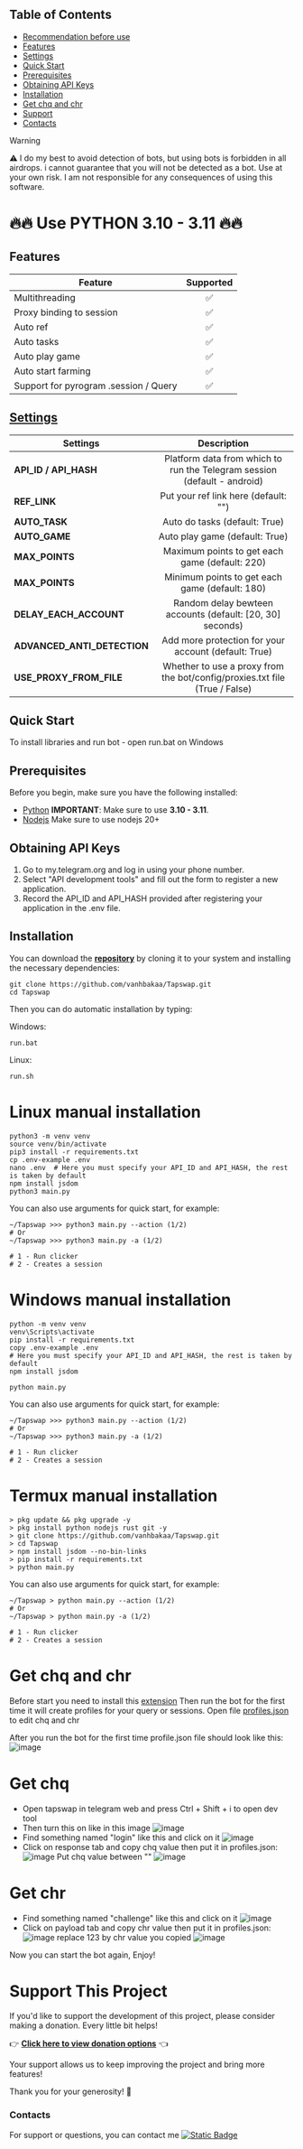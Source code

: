 ## Table of Contents
- [Recommendation before use](#recommendation-before-use)
- [Features](#features)
- [Settings](#settings)
- [Quick Start](#quick-start)
- [Prerequisites](#prerequisites)
- [Obtaining API Keys](#obtaining-api-keys)
- [Installation](#installation)
- [Get chq and chr](#Get-chq-and-chr)
- [Support](#support-this-project)
- [Contacts](#contacts)

> [!WARNING]
> ⚠️ I do my best to avoid detection of bots, but using bots is forbidden in all airdrops. i cannot guarantee that you will not be detected as a bot. Use at your own risk. I am not responsible for any consequences of using this software.


# 🔥🔥 Use PYTHON 3.10 - 3.11 🔥🔥

## Features  
| Feature                                                     | Supported  |
|---------------------------------------------------------------|:----------------:|
| Multithreading                                                |        ✅        |
| Proxy binding to session                                      |        ✅        |
| Auto ref                                                      |        ✅        |
| Auto tasks                                                    |        ✅        |
| Auto play game                                                |        ✅        |
| Auto start farming                                            |        ✅        |
| Support for pyrogram .session / Query                         |        ✅        |

## [Settings](https://github.com/vanhbakaa/Bybit-space/blob/main/.env-example)
| Settings | Description |
|----------------------------|:-------------------------------------------------------------------------------------------------------------:|
| **API_ID / API_HASH**      | Platform data from which to run the Telegram session (default - android)                                      |       
| **REF_LINK**               | Put your ref link here (default: "")                                                                          |
| **AUTO_TASK**              | Auto do tasks (default: True)                                                                                 |
| **AUTO_GAME**              | Auto play game (default: True)                                                                                |
| **MAX_POINTS**              | Maximum points to get each game (default: 220)                                                               |
|**MAX_POINTS**              | Minimum points to get each game (default: 180)                                                                |
| **DELAY_EACH_ACCOUNT**               | Random delay bewteen accounts (default: [20, 30] seconds)                                           |
| **ADVANCED_ANTI_DETECTION**  |  Add more protection for your account (default: True)                                                       |
| **USE_PROXY_FROM_FILE**    | Whether to use a proxy from the bot/config/proxies.txt file (True / False)                                    |



## Quick Start

To install libraries and run bot - open run.bat on Windows

## Prerequisites
Before you begin, make sure you have the following installed:
- [Python](https://www.python.org/downloads/) **IMPORTANT**: Make sure to use **3.10 - 3.11**.
- [Nodejs](https://nodejs.org/en) Make sure to use nodejs 20+

## Obtaining API Keys
1. Go to my.telegram.org and log in using your phone number.
2. Select "API development tools" and fill out the form to register a new application.
3. Record the API_ID and API_HASH provided after registering your application in the .env file.


## Installation
You can download the [**repository**](https://github.com/vanhbakaa/Tapswap) by cloning it to your system and installing the necessary dependencies:
```shell
git clone https://github.com/vanhbakaa/Tapswap.git
cd Tapswap
```

Then you can do automatic installation by typing:

Windows:
```shell
run.bat
```

Linux:
```shell
run.sh
```

# Linux manual installation
```shell
python3 -m venv venv
source venv/bin/activate
pip3 install -r requirements.txt
cp .env-example .env
nano .env  # Here you must specify your API_ID and API_HASH, the rest is taken by default
npm install jsdom
python3 main.py
```

You can also use arguments for quick start, for example:
```shell
~/Tapswap >>> python3 main.py --action (1/2)
# Or
~/Tapswap >>> python3 main.py -a (1/2)

# 1 - Run clicker
# 2 - Creates a session
```

# Windows manual installation
```shell
python -m venv venv
venv\Scripts\activate
pip install -r requirements.txt
copy .env-example .env
# Here you must specify your API_ID and API_HASH, the rest is taken by default
npm install jsdom

python main.py
```
You can also use arguments for quick start, for example:
```shell
~/Tapswap >>> python3 main.py --action (1/2)
# Or
~/Tapswap >>> python3 main.py -a (1/2)

# 1 - Run clicker
# 2 - Creates a session
```

# Termux manual installation
```
> pkg update && pkg upgrade -y
> pkg install python nodejs rust git -y
> git clone https://github.com/vanhbakaa/Tapswap.git
> cd Tapswap
> npm install jsdom --no-bin-links
> pip install -r requirements.txt
> python main.py
```

You can also use arguments for quick start, for example:
```termux
~/Tapswap > python main.py --action (1/2)
# Or
~/Tapswap > python main.py -a (1/2)

# 1 - Run clicker
# 2 - Creates a session 
```

# Get chq and chr
Before start you need to install this [extension](https://chromewebstore.google.com/detail/bypass-telegram-web/jheaicmfgoefbdmadnhigbpdldafaokb)
Then run the bot for the first time it will create profiles for your query or sessions. Open file [profiles.json](https://github.com/vanhbakaa/Tapswap/blob/main/profiles.json) to edit chq and chr

After you run the bot for the first time profile.json file should look like this:
![image](https://github.com/user-attachments/assets/b297499a-849c-4aec-99dd-e4c83d1947b6)


# Get chq
  - Open tapswap in telegram web and press Ctrl + Shift + i to open dev tool
  - Then turn this on like in this image
    ![image](https://github.com/user-attachments/assets/a9af7308-1add-42dd-9f47-e0d72984e970)
  - Find something named "login" like this and click on it
    ![image](https://github.com/user-attachments/assets/3bdbe872-065e-49b6-a2ef-5ef70534c23a)
  - Click on response tab and copy chq value then put it in profiles.json:
    ![image](https://github.com/user-attachments/assets/3b5c0cce-e49f-4af4-bc87-13e64e436f5c)
    Put chq value between ""
    ![image](https://github.com/user-attachments/assets/8e1c51af-3596-4617-9f63-ca19fb5bb747)

# Get chr
  - Find something named "challenge" like this and click on it
    ![image](https://github.com/user-attachments/assets/d15d1f08-c85f-412a-8205-72027cf60271)
  - Click on payload tab and copy chr value then put it in profiles.json:
    ![image](https://github.com/user-attachments/assets/56d66d3f-118c-41f0-acc9-1dcebdd773e8)
    replace 123 by chr value you copied
    ![image](https://github.com/user-attachments/assets/20d17b8f-fce1-4bc7-895e-3ce5980d9679)

Now you can start the bot again, Enjoy!


# Support This Project

If you'd like to support the development of this project, please consider making a donation. Every little bit helps!

👉 **[Click here to view donation options](https://github.com/vanhbakaa/Donation/blob/main/README.md)** 👈

Your support allows us to keep improving the project and bring more features!

Thank you for your generosity! 🙌

### Contacts

For support or questions, you can contact me [![Static Badge](https://img.shields.io/badge/Telegram-Channel-Link?style=for-the-badge&logo=Telegram&logoColor=white&logoSize=auto&color=blue)](https://t.me/airdrop_tool_vanh)
